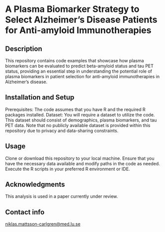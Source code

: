 # A Plasma Biomarker Strategy to Select Alzheimer’s Disease Patients for Anti-amyloid Immunotherapies

## Description
This repository contains code examples that showcase how plasma biomarkers can be evaluated to predict beta-amyloid status and tau PET status, providing an essential step in understanding the potential role of plasma biomarkers in patient selection for anti-amyloid immunotherapies in Alzheimer’s disease.

## Installation and Setup
Prerequisites: The code assumes that you have R and the required R packages installed.
Dataset: You will require a dataset to utilize the code. This dataset should consist of demographics, plasma biomarkers, and tau PET data. Note that no publicly available dataset is provided within this repository due to privacy and data-sharing constraints.

## Usage
Clone or download this repository to your local machine.
Ensure that you have the necessary data available and modify paths in the code as needed.
Execute the R scripts in your preferred R environment or IDE.

## Acknowledgments
This analysis is used in a paper currently under review.

## Contact info
niklas.mattsson-carlgren@med.lu.se 
